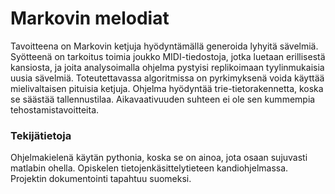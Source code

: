 # Markovin melodiat
Tavoitteena on Markovin ketjuja hyödyntämällä generoida lyhyitä sävelmiä. Syötteenä on tarkoitus toimia joukko MIDI-tiedostoja, jotka luetaan erillisestä kansiosta, ja joita analysoimalla ohjelma pystyisi replikoimaan tyylinmukaisia uusia sävelmiä. Toteutettavassa algoritmissa on pyrkimyksenä voida käyttää mielivaltaisen pituisia ketjuja. Ohjelma hyödyntää trie-tietorakennetta, koska se säästää tallennustilaa. Aikavaativuuden suhteen ei ole sen kummempia tehostamistavoitteita.

### Tekijätietoja
Ohjelmakielenä käytän pythonia, koska se on ainoa, jota osaan sujuvasti matlabin ohella. Opiskelen tietojenkäsittelytieteen kandiohjelmassa. Projektin dokumentointi tapahtuu suomeksi.
